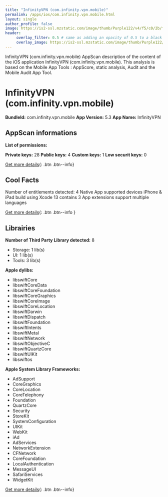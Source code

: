 ```yaml
---
title: "InfinityVPN (com.infinity.vpn.mobile)"
permalink: /apps/ios/com.infinity.vpn.mobile.html
layout: single
author_profile: false
image: https://is2-ssl.mzstatic.com/image/thumb/Purple122/v4/f5/c0/2b/f5c02bd8-ab26-0074-9a3c-6316cfb1a5c5/AppIcon-1x_U007emarketing-0-7-0-0-85-220.png/512x512bb.jpg
header: 
     overlay_filter: 0.5 # same as adding an opacity of 0.5 to a black background
     overlay_image: https://is2-ssl.mzstatic.com/image/thumb/Purple122/v4/f5/c0/2b/f5c02bd8-ab26-0074-9a3c-6316cfb1a5c5/AppIcon-1x_U007emarketing-0-7-0-0-85-220.png/512x512bb.jpg
---
```

InfinityVPN (com.infinity.vpn.mobile) AppScan description of the content of the iOS application InfinityVPN (com.infinity.vpn.mobile). This analysis is based on the Mobile App Tools : AppScore, static analysis, Audit and the Mobile Audit App Tool.

# InfinityVPN (com.infinity.vpn.mobile)

**BundleId:** com.infinity.vpn.mobile
**App Version:** 5.3
**App Name:** InfinityVPN


## AppScan informations 

**List of permissions:** 
  
  
**Private keys:** 28
**Public keys:** 4
**Custom keys:** 1
**Low securit keys:** 0
  
[Get more details](/pricing.html){: .btn .btn--info}

## Cool Facts

Number of entitlements detected: 4
Native App
supported devices iPhone & iPad
build using Xcode 13
contains 3 App extensions
support multiple languages
  
[Get more details](/pricing.html){: .btn .btn--info }

## Librairies 
**Number of Third Party Library detected:** 8
- Storage: 1 lib(s)
- UI: 1 lib(s)
- Tools: 3 lib(s)


**Apple dylibs:**
- libswiftCore
- libswiftCoreData
- libswiftCoreFoundation
- libswiftCoreGraphics
- libswiftCoreImage
- libswiftCoreLocation
- libswiftDarwin
- libswiftDispatch
- libswiftFoundation
- libswiftIntents
- libswiftMetal
- libswiftNetwork
- libswiftObjectiveC
- libswiftQuartzCore
- libswiftUIKit
- libswiftos


**Apple System Library Frameworks:**
- AdSupport
- CoreGraphics
- CoreLocation
- CoreTelephony
- Foundation
- QuartzCore
- Security
- StoreKit
- SystemConfiguration
- UIKit
- WebKit
- iAd
- AdServices
- NetworkExtension
- CFNetwork
- CoreFoundation
- LocalAuthentication
- MessageUI
- SafariServices
- WidgetKit


  
[Get more details](/pricing.html){: .btn .btn--info}

